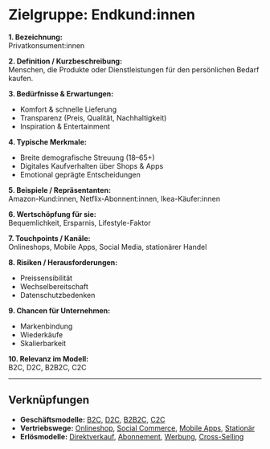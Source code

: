 # Zielgruppe: Endkund:innen

**1. Bezeichnung:**  
Privatkonsument:innen  

**2. Definition / Kurzbeschreibung:**  
Menschen, die Produkte oder Dienstleistungen für den persönlichen Bedarf kaufen.  

**3. Bedürfnisse & Erwartungen:**  
- Komfort & schnelle Lieferung  
- Transparenz (Preis, Qualität, Nachhaltigkeit)  
- Inspiration & Entertainment  

**4. Typische Merkmale:**  
- Breite demografische Streuung (18–65+)  
- Digitales Kaufverhalten über Shops & Apps  
- Emotional geprägte Entscheidungen  

**5. Beispiele / Repräsentanten:**  
Amazon-Kund:innen, Netflix-Abonnent:innen, Ikea-Käufer:innen  

**6. Wertschöpfung für sie:**  
Bequemlichkeit, Ersparnis, Lifestyle-Faktor  

**7. Touchpoints / Kanäle:**  
Onlineshops, Mobile Apps, Social Media, stationärer Handel  

**8. Risiken / Herausforderungen:**  
- Preissensibilität  
- Wechselbereitschaft  
- Datenschutzbedenken  

**9. Chancen für Unternehmen:**  
- Markenbindung  
- Wiederkäufe  
- Skalierbarkeit  

**10. Relevanz im Modell:**  
B2C, D2C, B2B2C, C2C  

---

## Verknüpfungen
- **Geschäftsmodelle:** [B2C](../business-models/b2c.md), [D2C](../business-models/d2c.md), [B2B2C](../business-models/b2b2c.md), [C2C](../business-models/c2c.md)
- **Vertriebswege:** [Onlineshop](../vertriebswege/onlineshop.md), [Social Commerce](../vertriebswege/social-commerce.md), [Mobile Apps](../vertriebswege/mobile-apps.md), [Stationär](../vertriebswege/stationaer.md)
- **Erlösmodelle:** [Direktverkauf](../erloesmodelle/direktverkauf.md), [Abonnement](../erloesmodelle/abonnement.md), [Werbung](../erloesmodelle/werbung.md), [Cross-Selling](../erloesmodelle/cross-selling.md)
